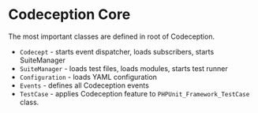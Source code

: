 # Codeception Core

The most important classes are defined in root of Codeception.

* `Codecept` - starts event dispatcher, loads subscribers, starts SuiteManager
* `SuiteManager` - loads test files, loads modules, starts test runner
* `Configuration` - loads YAML configuration
* `Events` - defines all Codeception events
* `TestCase` - applies Codeception feature to `PHPUnit_Framework_TestCase` class.